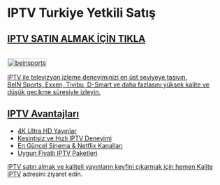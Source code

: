 # IPTV Turkiye Yetkili Satış

 ## <a href="https://viyanaiptv.com/">IPTV SATIN ALMAK İÇİN TIKLA</a>
 <a href="https://kaliteiptvtr5.com/">
     <img src="http://hizliresims.com/kaliteiptvlogo.png" alt="beinsports" style="max-width: 100%; border: 2px solid #ddd; margin-top: 15px;">

IPTV ile televizyon izleme deneyiminizi en üst seviyeye taşıyın.  
BeIN Sports, Exxen, Tivibu, D-Smart ve daha fazlasını yüksek kalite ve düşük gecikme süresiyle izleyin.  

## IPTV Avantajları  
- 4K Ultra HD Yayınlar  
- Kesintisiz ve Hızlı IPTV Deneyimi  
- En Güncel Sinema & Netflix Kanalları  
- Uygun Fiyatlı IPTV Paketleri  

IPTV satın almak ve kaliteli yayınların keyfini çıkarmak için hemen [Kalite IPTV](https://kaliteiptvtr5.com) adresini ziyaret edin.

